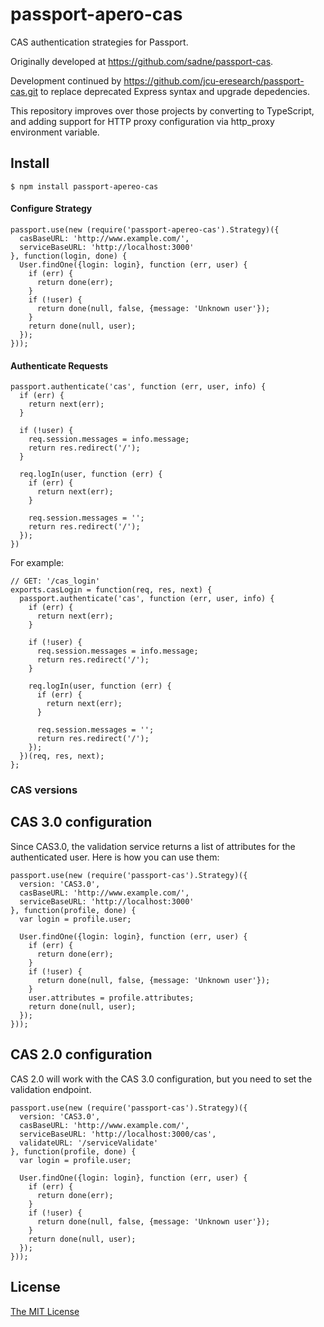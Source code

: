 # passport-apero-cas

CAS authentication strategies for Passport.

Originally developed at <https://github.com/sadne/passport-cas>. 

Development continued by <https://github.com/jcu-eresearch/passport-cas.git>
to replace deprecated Express syntax and upgrade depedencies.

This repository improves over those projects by converting to TypeScript, 
and adding support for HTTP proxy configuration via http_proxy environment variable.

## Install

    $ npm install passport-apereo-cas

#### Configure Strategy

    passport.use(new (require('passport-apereo-cas').Strategy)({
      casBaseURL: 'http://www.example.com/',
      serviceBaseURL: 'http://localhost:3000'
    }, function(login, done) {
      User.findOne({login: login}, function (err, user) {
        if (err) {
          return done(err);
        }
        if (!user) {
          return done(null, false, {message: 'Unknown user'});
        }
        return done(null, user);
      });
    }));

#### Authenticate Requests

    passport.authenticate('cas', function (err, user, info) {
      if (err) {
        return next(err);
      }

      if (!user) {
        req.session.messages = info.message;
        return res.redirect('/');
      }

      req.logIn(user, function (err) {
        if (err) {
          return next(err);
        }

        req.session.messages = '';
        return res.redirect('/');
      });
    })

For example:

    // GET: '/cas_login'
    exports.casLogin = function(req, res, next) {
      passport.authenticate('cas', function (err, user, info) {
        if (err) {
          return next(err);
        }

        if (!user) {
          req.session.messages = info.message;
          return res.redirect('/');
        }

        req.logIn(user, function (err) {
          if (err) {
            return next(err);
          }

          req.session.messages = '';
          return res.redirect('/');
        });
      })(req, res, next);
    };

### CAS versions

## CAS 3.0 configuration
Since CAS3.0, the validation service returns a list of attributes for the authenticated user.
Here is how you can use them:

    passport.use(new (require('passport-cas').Strategy)({
      version: 'CAS3.0',
      casBaseURL: 'http://www.example.com/',
      serviceBaseURL: 'http://localhost:3000'
    }, function(profile, done) {
      var login = profile.user;

      User.findOne({login: login}, function (err, user) {
        if (err) {
          return done(err);
        }
        if (!user) {
          return done(null, false, {message: 'Unknown user'});
        }
        user.attributes = profile.attributes;
        return done(null, user);
      });
    }));

## CAS 2.0 configuration
CAS 2.0 will work with the CAS 3.0 configuration, but you need to set the validation endpoint.

    passport.use(new (require('passport-cas').Strategy)({
      version: 'CAS3.0',
      casBaseURL: 'http://www.example.com/',
      serviceBaseURL: 'http://localhost:3000/cas',
      validateURL: '/serviceValidate'
    }, function(profile, done) {
      var login = profile.user;
    
      User.findOne({login: login}, function (err, user) {
        if (err) {
          return done(err);
        }
        if (!user) {
          return done(null, false, {message: 'Unknown user'});
        }
        return done(null, user);
      });
    }));

## License

[The MIT License](http://opensource.org/licenses/MIT)
